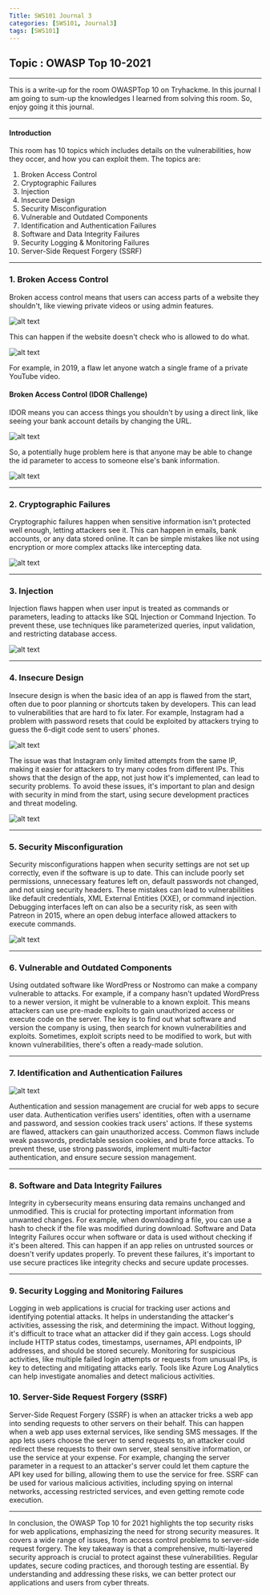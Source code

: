 ```yaml
---
Title: SWS101 Journal 3
categories: [SWS101, Journal3]
tags: [SWS101]
---
```


## Topic : OWASP Top 10-2021
----

This is a write-up for the room OWASPTop 10 on Tryhackme. In this journal I am going to sum-up the knowledges I learned from solving this room. So, enjoy going it this journal.

---
#### Introduction
This room has 10 topics which includes details on the vulnerabilities, how they occer, and how you can exploit them. The topics are:

1. Broken Access Control
2. Cryptographic Failures
3. Injection
4. Insecure Design
5. Security Misconfiguration
6. Vulnerable and Outdated Components
7. Identification and Authentication Failures
8. Software and Data Integrity Failures
9. Security Logging & Monitoring Failures
10. Server-Side Request Forgery (SSRF)

---
### 1. Broken Access Control

Broken access control means that users can access parts of a website they shouldn't, like viewing private videos or using admin features. 

![alt text](../image/0_rupX-9nTgYd7u17O.webp)

This can happen if the website doesn't check who is allowed to do what. 

![alt text](../image/0_sXrGH7LZP1w69yYh.webp)

For example, in 2019, a flaw let anyone watch a single frame of a private YouTube video.

#### Broken Access Control (IDOR Challenge)
IDOR means you can access things you shouldn't by using a direct link, like seeing your bank account details by changing the URL.

![alt text](<../image/Screenshot from 2024-04-03 23-42-31.png>)

So, a potentially huge problem here is that anyone may be able to change the id parameter to access to someone else's bank information. 

![alt text](<../image/Screenshot from 2024-04-03 23-44-57.png>)

---
### 2. Cryptographic Failures
Cryptographic failures happen when sensitive information isn't protected well enough, letting attackers see it. This can happen in emails, bank accounts, or any data stored online. It can be simple mistakes like not using encryption or more complex attacks like intercepting data.

![alt text](../image/0_uaDAxDAiezHgQe8n.webp)

---
### 3. Injection

Injection flaws happen when user input is treated as commands or parameters, leading to attacks like SQL Injection or Command Injection. To prevent these, use techniques like parameterized queries, input validation, and restricting database access.

![alt text](../image/0_DUmCbHCl-eUKCTEu.webp)

---
### 4. Insecure Design 

Insecure design is when the basic idea of an app is flawed from the start, often due to poor planning or shortcuts taken by developers. This can lead to vulnerabilities that are hard to fix later. For example, Instagram had a problem with password resets that could be exploited by attackers trying to guess the 6-digit code sent to users' phones. 

![alt text](../image/wont-recieve-6-digit-code-v0-i493ifghw9eb1.webp)

The issue was that Instagram only limited attempts from the same IP, making it easier for attackers to try many codes from different IPs. This shows that the design of the app, not just how it's implemented, can lead to security problems. To avoid these issues, it's important to plan and design with security in mind from the start, using secure development practices and threat modeling.

![alt text](../image/images.jpeg)

---
### 5. Security Misconfiguration

Security misconfigurations happen when security settings are not set up correctly, even if the software is up to date. This can include poorly set permissions, unnecessary features left on, default passwords not changed, and not using security headers. These mistakes can lead to vulnerabilities like default credentials, XML External Entities (XXE), or command injection. Debugging interfaces left on can also be a security risk, as seen with Patreon in 2015, where an open debug interface allowed attackers to execute commands.

![alt text](../image/IAM-security-misconfiguration-03.webp)

---
### 6. Vulnerable and Outdated Components

Using outdated software like WordPress or Nostromo can make a company vulnerable to attacks. For example, if a company hasn't updated WordPress to a newer version, it might be vulnerable to a known exploit. This means attackers can use pre-made exploits to gain unauthorized access or execute code on the server. The key is to find out what software and version the company is using, then search for known vulnerabilities and exploits. Sometimes, exploit scripts need to be modified to work, but with known vulnerabilities, there's often a ready-made solution.

---
### 7. Identification and Authentication Failures

![alt text](<../image/Screenshot from 2024-04-07 01-24-28.png>)

Authentication and session management are crucial for web apps to secure user data. Authentication verifies users' identities, often with a username and password, and session cookies track users' actions. If these systems are flawed, attackers can gain unauthorized access. Common flaws include weak passwords, predictable session cookies, and brute force attacks. To prevent these, use strong passwords, implement multi-factor authentication, and ensure secure session management.

---
### 8. Software and Data Integrity Failures

Integrity in cybersecurity means ensuring data remains unchanged and unmodified. This is crucial for protecting important information from unwanted changes. For example, when downloading a file, you can use a hash to check if the file was modified during download. Software and Data Integrity Failures occur when software or data is used without checking if it's been altered. This can happen if an app relies on untrusted sources or doesn't verify updates properly. To prevent these failures, it's important to use secure practices like integrity checks and secure update processes.

---
### 9. Security Logging and Monitoring Failures

Logging in web applications is crucial for tracking user actions and identifying potential attacks. It helps in understanding the attacker's activities, assessing the risk, and determining the impact. Without logging, it's difficult to trace what an attacker did if they gain access. Logs should include HTTP status codes, timestamps, usernames, API endpoints, IP addresses, and should be stored securely. Monitoring for suspicious activities, like multiple failed login attempts or requests from unusual IPs, is key to detecting and mitigating attacks early. Tools like Azure Log Analytics can help investigate anomalies and detect malicious activities.

### 10. Server-Side Request Forgery (SSRF)

Server-Side Request Forgery (SSRF) is when an attacker tricks a web app into sending requests to other servers on their behalf. This can happen when a web app uses external services, like sending SMS messages. If the app lets users choose the server to send requests to, an attacker could redirect these requests to their own server, steal sensitive information, or use the service at your expense. For example, changing the server parameter in a request to an attacker's server could let them capture the API key used for billing, allowing them to use the service for free. SSRF can be used for various malicious activities, including spying on internal networks, accessing restricted services, and even getting remote code execution.

---
In conclusion, the OWASP Top 10 for 2021 highlights the top security risks for web applications, emphasizing the need for strong security measures. It covers a wide range of issues, from access control problems to server-side request forgery. The key takeaway is that a comprehensive, multi-layered security approach is crucial to protect against these vulnerabilities. Regular updates, secure coding practices, and thorough testing are essential. By understanding and addressing these risks, we can better protect our applications and users from cyber threats.



